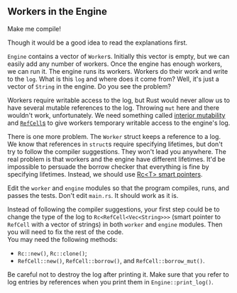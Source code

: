 ## Workers in the Engine

Make me compile!

Though it would be a good idea to read the explanations first.

`Engine` contains a vector of `Worker`s. Initially this vector is empty, but we can easily add any number of workers. Once the engine has enough workers, we can run it. The engine runs its workers. Workers do their work and write to the `log`. What is this `log` and where does it come from? Well, it's just a vector of `String` in the engine. Do you see the problem?

Workers require writable access to the log, but Rust would never allow us to have several mutable references to the log. Throwing `mut` here and there wouldn't work, unfortunately. We need something called [interior mutability](https://doc.rust-lang.org/book/ch15-05-interior-mutability.html#interior-mutability-a-mutable-borrow-to-an-immutable-value) and [`RefCell`s](https://doc.rust-lang.org/std/cell/struct.RefCell.html) to give workers temporary writable access to the engine's log. 

There is one more problem. The `Worker` struct keeps a reference to a log. We know that references in `struct`s require specifying lifetimes, but don't try to follow the compiler suggestions. They won't lead you anywhere. The real problem is that workers and the engine have different lifetimes. It'd be impossible to persuade the borrow checker that everything is fine by specifying lifetimes. Instead, we should use [Rc&lt;T> smart pointers](https://doc.rust-lang.org/book/ch15-04-rc.html).

Edit the `worker` and `engine` modules so that the program compiles, runs, and passes the tests. Don't edit `main.rs`. It should work as it is.

<div class="hint">
Instead of following the compiler suggestions, your first step could be to change the type of the log to <code>Rc&lt;RefCell&lt;Vec&lt;String>>></code> (smart pointer to <code>RefCell</code> with a vector of strings) in both <code>worker</code> and <code>engine</code> modules. Then you will need to fix the rest of the code.
</div>

<div class="hint">
You may need the following methods:

- `Rc::new()`, `Rc::clone()`;
- `RefCell::new()`, `RefCell::borrow()`, and `RefCell::borrow_mut()`.
</div>

<div class="hint">
Be careful not to destroy the log after printing it. Make sure that you refer to log entries by references when you print them in <code>Engine::print_log()</code>.
</div>